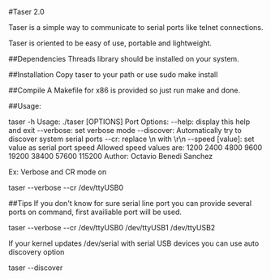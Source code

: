 #Taser 2.0

Taser is a simple way to communicate to serial ports like telnet connections.

Taser is oriented to be easy of use, portable and lightweight.

##Dependencies
Threads library should be installed on your system.

##Installation
Copy taser to your path or use sudo make install

##Compile
A Makefile for x86 is provided so just run make and done.

##Usage:

  taser -h
  Usage: ./taser [OPTIONS] Port
  Options:
	  --help: display this help and exit
	  --verbose: set verbose mode
	  --discover: Automatically try to discover system serial ports
	  --cr: replace \n with \r\n
	  --speed [value]: set value as serial port speed
		  Allowed speed values are: 1200 2400 4800 9600 19200 38400 57600 115200
  Author: Octavio Benedi Sanchez



Ex: Verbose and CR mode on

taser --verbose --cr /dev/ttyUSB0

##Tips
If you don't know for sure serial line port you can provide several ports on command, first availiable port will be used.

taser --verbose --cr /dev/ttyUSB0 /dev/ttyUSB1 /dev/ttyUSB2

If your kernel updates /dev/serial with serial USB devices you can use auto discovery option

taser --discover

